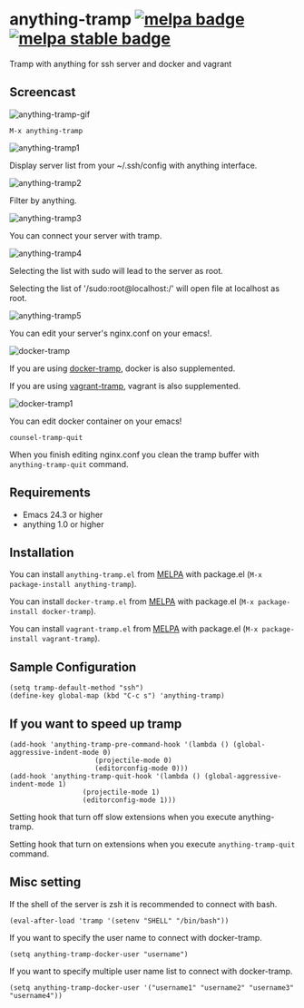 # anything-tramp [![melpa badge][melpa-badge]][melpa-link] [![melpa stable badge][melpa-stable-badge]][melpa-stable-link]

Tramp with anything for ssh server and docker and vagrant

## Screencast

![anything-tramp-gif](image/anything-tramp.gif)

    M-x anything-tramp

![anything-tramp1](image/image1.png)

Display server list from your ~/.ssh/config with anything interface.

![anything-tramp2](image/image2.png)

Filter by anything.

![anything-tramp3](image/image3.png)

You can connect your server with tramp.

![anything-tramp4](image/image4.png)

Selecting the list with sudo will lead to the server as root.

Selecting the list of '/sudo:root@localhost:/' will open file at localhost as root.

![anything-tramp5](image/image5.png)

You can edit your server's nginx.conf on your emacs!.

![docker-tramp](image/docker-tramp.png)

If you are using [docker-tramp](https://github.com/emacs-pe/docker-tramp.el), docker is also supplemented.

If you are using [vagrant-tramp](https://github.com/dougm/vagrant-tramp), vagrant is also supplemented.

![docker-tramp1](image/docker-tramp1.png)

You can edit docker container on your emacs!

	counsel-tramp-quit

When you finish editing nginx.conf you clean the tramp buffer with `anything-tramp-quit` command.

## Requirements

- Emacs 24.3 or higher
- anything 1.0 or higher

## Installation

You can install `anything-tramp.el` from [MELPA](http://melpa.org) with package.el
(`M-x package-install anything-tramp`).

You can install `docker-tramp.el` from [MELPA](http://melpa.org) with package.el
(`M-x package-install docker-tramp`).

You can install `vagrant-tramp.el` from [MELPA](http://melpa.org) with package.el
(`M-x package-install vagrant-tramp`).

## Sample Configuration

	(setq tramp-default-method "ssh")
    (define-key global-map (kbd "C-c s") 'anything-tramp)

## If you want to speed up tramp

	(add-hook 'anything-tramp-pre-command-hook '(lambda () (global-aggressive-indent-mode 0)
					     (projectile-mode 0)
					     (editorconfig-mode 0)))
	(add-hook 'anything-tramp-quit-hook '(lambda () (global-aggressive-indent-mode 1)
				      (projectile-mode 1)
				      (editorconfig-mode 1)))

Setting hook that turn off slow extensions when you execute anything-tramp.

Setting hook that turn on extensions when you execute `anything-tramp-quit` command.

## Misc setting

If the shell of the server is zsh it is recommended to connect with bash.

    (eval-after-load 'tramp '(setenv "SHELL" "/bin/bash"))

If you want to specify the user name to connect with docker-tramp.

	(setq anything-tramp-docker-user "username")

If you want to specify multiple user name list to connect with docker-tramp.

	(setq anything-tramp-docker-user '("username1" "username2" "username3" "username4"))

[melpa-link]: http://melpa.org/#/anything-tramp
[melpa-badge]: http://melpa.org/packages/anything-tramp-badge.svg
[melpa-stable-link]: http://stable.melpa.org/#/anything-tramp
[melpa-stable-badge]: http://stable.melpa.org/packages/anything-tramp-badge.svg
